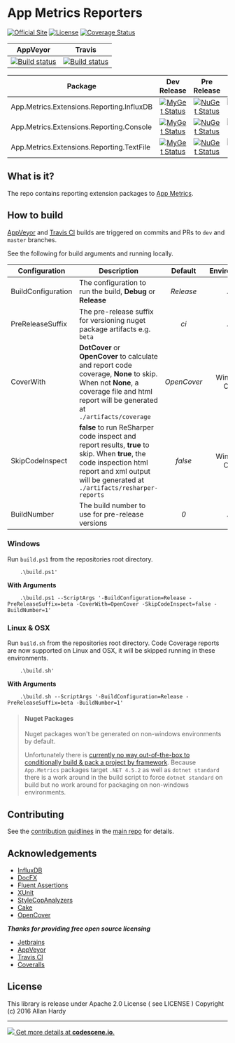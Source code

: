 # App Metrics Reporters

[![Official Site](https://img.shields.io/badge/site-appmetrics-blue.svg)](https://alhardy.github.io/app-metrics-docs/getting-started/intro.html) [![License](https://img.shields.io/badge/License-Apache%202.0-blue.svg)](https://opensource.org/licenses/Apache-2.0) [![Coverage Status](https://coveralls.io/repos/github/alhardy/AppMetrics.Reporters/badge.svg?branch=master)](https://coveralls.io/github/alhardy/AppMetrics.Reporters?branch=master)

|AppVeyor|Travis|
|:--------:|:--------:|
|[![Build status](https://ci.appveyor.com/api/projects/status/pomm2m6yfwm6twl7?svg=true)](https://ci.appveyor.com/project/alhardy/appmetrics-reporters/branch/master)|[![Build status](https://travis-ci.org/alhardy/AppMetrics.Reporters.svg?branch=1.0.0)](https://travis-ci.org/alhardy/AppMetrics.Reporters?branch=master)|

|Package|Dev Release|Pre Release|Latest Release|
|------|:--------:|:--------:|:--------:|
|App.Metrics.Extensions.Reporting.InfluxDB|[![MyGet Status](https://img.shields.io/myget/alhardy/v/App.Metrics.Extensions.Reporting.InfluxDB.svg)](https://www.myget.org/feed/alhardy/package/nuget/App.Metrics.Extensions.Reporting.InfluxDB)|[![NuGet Status](https://img.shields.io/nuget/vpre/App.Metrics.Extensions.Reporting.InfluxDB.svg)](https://www.nuget.org/packages/App.Metrics.Extensions.Reporting.InfluxDB/)|[![NuGet Status](https://img.shields.io/nuget/v/App.Metrics.Extensions.Reporting.InfluxDB.svg)](https://www.nuget.org/packages/App.Metrics.Extensions.Reporting.InfluxDB/)
|App.Metrics.Extensions.Reporting.Console|[![MyGet Status](https://img.shields.io/myget/alhardy/v/App.Metrics.Extensions.Reporting.Console.svg)](https://www.myget.org/feed/alhardy/package/nuget/App.Metrics.Extensions.Reporting.Console)|[![NuGet Status](https://img.shields.io/nuget/vpre/App.Metrics.Extensions.Reporting.Console.svg)](https://www.nuget.org/packages/App.Metrics.Extensions.Reporting.Console/)|[![NuGet Status](https://img.shields.io/nuget/v/App.Metrics.Extensions.Reporting.Console.svg)](https://www.nuget.org/packages/App.Metrics.Extensions.Reporting.Console/)
|App.Metrics.Extensions.Reporting.TextFile|[![MyGet Status](https://img.shields.io/myget/alhardy/v/App.Metrics.Extensions.Reporting.TextFile.svg)](https://www.myget.org/feed/alhardy/package/nuget/App.Metrics.Extensions.Reporting.TextFile)|[![NuGet Status](https://img.shields.io/nuget/vpre/App.Metrics.Extensions.Reporting.TextFile.svg)](https://www.nuget.org/packages/App.Metrics.Extensions.Reporting.TextFile/)|[![NuGet Status](https://img.shields.io/nuget/v/App.Metrics.Extensions.Reporting.TextFile.svg)](https://www.nuget.org/packages/App.Metrics.Extensions.Reporting.TextFile/)|

## What is it?

The repo contains reporting extension packages to [App Metrics](https://github.com/alhardy/AppMetrics).

## How to build

[AppVeyor](https://ci.appveyor.com/project/alhardy/appmetrics-reporters/branch/master) and [Travis CI](https://travis-ci.org/alhardy/AppMetrics.Reporters) builds are triggered on commits and PRs to `dev` and `master` branches.

See the following for build arguments and running locally.

|Configuration|Description|Default|Environment|Required|
|------|--------|:--------:|:--------:|:--------:|
|BuildConfiguration|The configuration to run the build, **Debug** or **Release** |*Release*|All|Optional|
|PreReleaseSuffix|The pre-release suffix for versioning nuget package artifacts e.g. `beta`|*ci*|All|Optional|
|CoverWith|**DotCover** or **OpenCover** to calculate and report code coverage, **None** to skip. When not **None**, a coverage file and html report will be generated at `./artifacts/coverage`|*OpenCover*|Windows Only|Optional|
|SkipCodeInspect|**false** to run ReSharper code inspect and report results, **true** to skip. When **true**, the code inspection html report and xml output will be generated at `./artifacts/resharper-reports`|*false*|Windows Only|Optional|
|BuildNumber|The build number to use for pre-release versions|*0*|All|Optional|


### Windows

Run `build.ps1` from the repositories root directory.

```
	.\build.ps1'
```

**With Arguments**

```
	.\build.ps1 --ScriptArgs '-BuildConfiguration=Release -PreReleaseSuffix=beta -CoverWith=OpenCover -SkipCodeInspect=false -BuildNumber=1'
```

### Linux & OSX

Run `build.sh` from the repositories root directory. Code Coverage reports are now supported on Linux and OSX, it will be skipped running in these environments.

```
	.\build.sh'
```

**With Arguments**

```
	.\build.sh --ScriptArgs '-BuildConfiguration=Release -PreReleaseSuffix=beta -BuildNumber=1'
```

> #### Nuget Packages
> Nuget packages won't be generated on non-windows environments by default.
> 
> Unfortunately there is [currently no way out-of-the-box to conditionally build & pack a project by framework](https://github.com/dotnet/roslyn-project-system/issues/1586#issuecomment-280978851). Because `App.Metrics` packages target `.NET 4.5.2` as well as `dotnet standard` there is a work around in the build script to force `dotnet standard` on build but no work around for packaging on non-windows environments. 

## Contributing

See the [contribution guidlines](https://github.com/alhardy/AppMetrics/blob/master/CONTRIBUTING.md) in the [main repo](https://github.com/alhardy/AppMetrics) for details.

## Acknowledgements

* [InfluxDB](https://www.influxdata.com/time-series-platform/influxdb/)
* [DocFX](https://dotnet.github.io/docfx/)
* [Fluent Assertions](http://www.fluentassertions.com/)
* [XUnit](https://xunit.github.io/)
* [StyleCopAnalyzers](https://github.com/DotNetAnalyzers/StyleCopAnalyzers)
* [Cake](https://github.com/cake-build/cake)
* [OpenCover](https://github.com/OpenCover/opencover)

***Thanks for providing free open source licensing***

* [Jetbrains](https://www.jetbrains.com/dotnet/) 
* [AppVeyor](https://www.appveyor.com/)
* [Travis CI](https://travis-ci.org/)
* [Coveralls](https://coveralls.io/)

## License

This library is release under Apache 2.0 License ( see LICENSE ) Copyright (c) 2016 Allan Hardy

----------

[![](https://codescene.io/projects/868/status.svg) Get more details at **codescene.io**.](https://codescene.io/projects/868/jobs/latest-successful/results)
